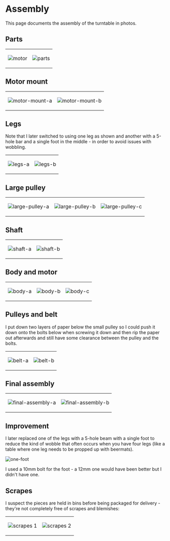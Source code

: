 Assembly
========

This page documents the assembly of the turntable in photos.

Parts
-----

<table><tr><td>

![motor](build/0-motor.jpg)

</td><td>

![parts](build/0-parts.jpg)

</td></tr></table>

Motor mount
-----------

<table><tr><td>

![motor-mount-a](build/1-motor-mount-a.jpg)

</td><td>

![motor-mount-b](build/1-motor-mount-b.jpg)

</td></tr></table>

Legs
----

Note that I later switched to using one leg as shown and another with a 5-hole bar and a single foot in the middle - in order to avoid issues with wobbling.

<table><tr><td>

![legs-a](build/2-legs-a.jpg)

</td><td>

![legs-b](build/2-legs-b.jpg)

</td></tr></table>

Large pulley
------------

<table><tr><td>

![large-pulley-a](build/3-large-pulley-a.jpg)

</td><td>

![large-pulley-b](build/3-large-pulley-b.jpg)

</td><td>

![large-pulley-c](build/3-large-pulley-c.jpg)

</td></tr></table>

Shaft
-----

<table><tr><td>

![shaft-a](build/4-shaft-a.jpg)

</td><td>

![shaft-b](build/4-shaft-b.jpg)

</td></tr></table>

Body and motor
--------------

<table><tr><td>

![body-a](build/5-body-a.jpg)

</td><td>

![body-b](build/5-body-b.jpg)

</td><td>

![body-c](build/5-body-c.jpg)

</td></tr></table>

Pulleys and belt
----------------

I put down two layers of paper below the small pulley so I could push it down onto the bolts below when screwing it down and then rip the paper out afterwards and still have some clearance between the pulley and the bolts.

<table><tr><td>

![belt-a](build/6-belt-a.jpg)

</td><td>

![belt-b](build/6-belt-b.jpg)

</td></tr></table>

Final assembly
--------------

<table><tr><td>

![final-assembly-a](build/7-final-assembly-a.jpg)

</td><td>

![final-assembly-b](build/7-final-assembly-b.jpg)

</td></tr></table>

Improvement
-----------

I later replaced one of the legs with a 5-hole beam with a single foot to reduce the kind of wobble that often occurs when you have four legs (like a table where one leg needs to be propped up with beermats).

![one-foot](build/8-one-foot.jpg)

I used a 10mm bolt for the foot - a 12mm one would have been better but I didn't have one.

Scrapes
-------

I suspect the pieces are held in bins before being packaged for delivery - they're not completely free of scrapes and blemishes:

<table><tr><td>

![scrapes 1](build/scrapes-1.jpg)

</td><td>

![scrapes 2](build/scrapes-2.jpg)

</td></tr></table>
